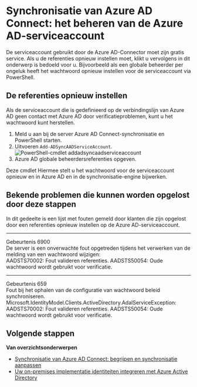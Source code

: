<properties
    pageTitle="Synchronisatie van Azure AD Connect: het beheren van de Azure AD-serviceaccount | Microsoft Azure"
    description="In dit onderwerp documenten het herstellen van de Azure AD-serviceaccount."
    services="active-directory"
    keywords="AADSTS70002, AADSTS50054, hoe u het wachtwoord voor het synchroniseren van Azure AD Connect Connector service-account opnieuw instellen"
    documentationCenter=""
    authors="andkjell"
    manager="femila"
    editor=""/>

<tags
    ms.service="active-directory"
    ms.workload="identity"
    ms.tgt_pltfrm="na"
    ms.devlang="na"
    ms.topic="article"
    ms.date="09/01/2016"
    ms.author="billmath"/>

# <a name="azure-ad-connect-sync-how-to-manage-the-azure-ad-service-account"></a>Synchronisatie van Azure AD Connect: het beheren van de Azure AD-serviceaccount
De serviceaccount gebruikt door de Azure AD-Connector moet zijn gratis service. Als u de referenties opnieuw instellen moet, klikt u vervolgens in dit onderwerp is bedoeld voor u. Bijvoorbeeld als een globale beheerder per ongeluk heeft het wachtwoord opnieuw instellen voor de serviceaccount via PowerShell.

## <a name="reset-the-credentials"></a>De referenties opnieuw instellen
Als de serviceaccount die is gedefinieerd op de verbindingslijn van Azure AD geen contact met Azure AD door verificatieproblemen, kunt u het wachtwoord kunt herstellen.

1. Meld u aan bij de server Azure AD Connect-synchronisatie en PowerShell starten.
2. Uitvoeren `Add-ADSyncAADServiceAccount`.  
![PowerShell-cmdlet addadsyncaadserviceaccount](./media/active-directory-aadconnectsync-howto-azureadaccount/addadsyncaadserviceaccount.png)
3. Azure AD globale beheerdersreferenties opgeven.

Deze cmdlet Hiermee stelt u het wachtwoord voor de serviceaccount opnieuw en in Azure AD en in de synchronisatie-engine bijwerken.

## <a name="known-issues-these-steps-can-solve"></a>Bekende problemen die kunnen worden opgelost door deze stappen
In dit gedeelte is een lijst met fouten gemeld door klanten die zijn opgelost door een referenties opnieuw instellen op de Azure AD-serviceaccount.

-----------
Gebeurtenis 6900  
De server is een onverwachte fout opgetreden tijdens het verwerken van de melding van een wachtwoord wijzigen:  
AADSTS70002: Fout valideren referenties. AADSTS50054: Oude wachtwoord wordt gebruikt voor verificatie.

----------
Gebeurtenis 659  
Fout bij het ophalen van de configuratie van wachtwoord beleid synchroniseren. Microsoft.IdentityModel.Clients.ActiveDirectory.AdalServiceException:  
AADSTS70002: Fout valideren referenties. AADSTS50054: Oude wachtwoord wordt gebruikt voor verificatie.

## <a name="next-steps"></a>Volgende stappen

**Van overzichtsonderwerpen**

- [Synchronisatie van Azure AD Connect: begrijpen en synchronisatie aanpassen](active-directory-aadconnectsync-whatis.md)
- [Uw on-premises implementatie identiteiten integreren met Azure Active Directory](active-directory-aadconnect.md)
